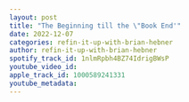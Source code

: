 ```yaml
---
layout: post
title: "The Beginning till the \"Book End'"
date: 2022-12-07
categories: refin-it-up-with-brian-hebner
author: refin-it-up-with-brian-hebner
spotify_track_id: 1nlmRpbh4BZ74IdrigBWsP
youtube_video_id: 
apple_track_id: 1000589241331
youtube_metadata: 
---
```

